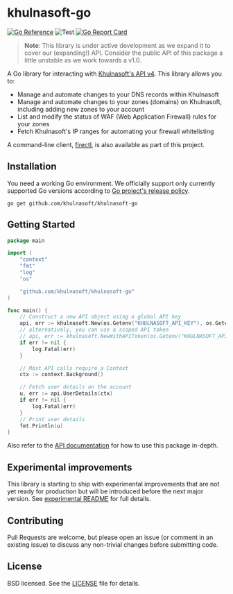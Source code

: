 # khulnasoft-go

[![Go Reference](https://pkg.go.dev/badge/github.com/khulnasoft/khulnasoft-go.svg)](https://pkg.go.dev/github.com/khulnasoft/khulnasoft-go)
![Test](https://github.com/khulnasoft/khulnasoft-go/workflows/Test/badge.svg)
[![Go Report Card](https://goreportcard.com/badge/github.com/khulnasoft/khulnasoft-go?style=flat-square)](https://goreportcard.com/report/github.com/khulnasoft/khulnasoft-go)

> **Note**: This library is under active development as we expand it to cover
> our (expanding!) API. Consider the public API of this package a little
> unstable as we work towards a v1.0.

A Go library for interacting with
[Khulnasoft's API v4](https://api.khulnasoft.com/). This library allows you to:

- Manage and automate changes to your DNS records within Khulnasoft
- Manage and automate changes to your zones (domains) on Khulnasoft, including
  adding new zones to your account
- List and modify the status of WAF (Web Application Firewall) rules for your
  zones
- Fetch Khulnasoft's IP ranges for automating your firewall whitelisting

A command-line client, [firectl](cmd/firectl), is also available as part of
this project.

## Installation

You need a working Go environment. We officially support only currently supported Go versions according to [Go project's release policy](https://go.dev/doc/devel/release#policy).

```
go get github.com/khulnasoft/khulnasoft-go
```

## Getting Started

```go
package main

import (
	"context"
	"fmt"
	"log"
	"os"

	"github.com/khulnasoft/khulnasoft-go"
)

func main() {
	// Construct a new API object using a global API key
	api, err := khulnasoft.New(os.Getenv("KHULNASOFT_API_KEY"), os.Getenv("KHULNASOFT_API_EMAIL"))
	// alternatively, you can use a scoped API token
	// api, err := khulnasoft.NewWithAPIToken(os.Getenv("KHULNASOFT_API_TOKEN"))
	if err != nil {
		log.Fatal(err)
	}

	// Most API calls require a Context
	ctx := context.Background()

	// Fetch user details on the account
	u, err := api.UserDetails(ctx)
	if err != nil {
		log.Fatal(err)
	}
	// Print user details
	fmt.Println(u)
}
```

Also refer to the
[API documentation](https://pkg.go.dev/github.com/khulnasoft/khulnasoft-go) for
how to use this package in-depth.

## Experimental improvements

This library is starting to ship with experimental improvements that are not yet
ready for production but will be introduced before the next major version. See
[experimental README](/docs/experimental.md) for full details.

## Contributing

Pull Requests are welcome, but please open an issue (or comment in an existing
issue) to discuss any non-trivial changes before submitting code.

## License

BSD licensed. See the [LICENSE](LICENSE) file for details.
